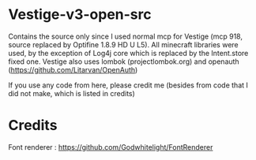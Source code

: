 # Vestige-v3-open-src

Contains the source only since I used normal mcp for Vestige (mcp 918, source replaced by Optifine 1.8.9 HD U L5).
All minecraft libraries were used, by the exception of Log4j core which is replaced by the Intent.store fixed one.
Vestige also uses lombok (projectlombok.org) and openauth (https://github.com/Litarvan/OpenAuth)

If you use any code from here, please credit me (besides from code that I did not make, which is listed in credits)

# Credits

Font renderer : https://github.com/Godwhitelight/FontRenderer